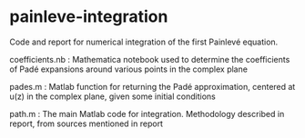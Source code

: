 # painleve-integration
Code and report for numerical integration of the first Painlevé equation. 

coefficients.nb : Mathematica notebook used to determine the coefficients of Padé expansions around various points in the complex plane

pades.m : Matlab function for returning the Padé approximation, centered at u(z) in the complex plane, given some initial conditions

path.m : The main Matlab code for integration. Methodology described in report, from sources mentioned in report